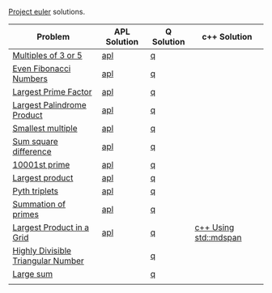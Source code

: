[Project euler](https://projecteuler.net/) solutions.

| Problem                                                                   | APL Solution           | Q Solution       | c++ Solution                          |
|---------------------------------------------------------------------------|------------------------|------------------|---------------------------------------|
| [Multiples of 3 or 5](https://projecteuler.net/problem=1)                 | [apl](problem1.dyalog) | [q](problem1.q)  |                                       |
| [Even Fibonacci Numbers](https://projecteuler.net/problem=2)              | [apl](problem2.dyalog) | [q](problem2.q)  |                                       |
| [Largest Prime Factor](https://projecteuler.net/problem=3)                | [apl](problem3.dyalog) | [q](problem3.q)  |                                       |
| [Largest Palindrome Product](https://projecteuler.net/problem=4)          | [apl](problem4.dyalog) | [q](problem4.q)  |                                       |
| [Smallest multiple](https://projecteuler.net/problem=5)                   | [apl](problem5.dyalog) | [q](problem5.q)  |                                       |
| [Sum square difference](https://projecteuler.net/problem=6)               | [apl](problem6.dyalog) | [q](problem6.q)  |                                       |
| [10001st prime](https://projecteuler.net/problem=7)                       | [apl](problem7.dyalog) | [q](problem7.q)  |                                       |
| [Largest product](https://projecteuler.net/problem=8)                     | [apl](problem8.dyalog) | [q](problem8.q)  |                                       |
| [Pyth triplets](https://projecteuler.net/problem=9)                       | [apl](problem9.dyalog) | [q](problem9.q)  |                                       |
| [Summation of primes](https://projecteuler.net/problem=10)                | [apl]()                | [q](problem10.q) |                                       |
| [Largest Product in a Grid](https://projecteuler.net/problem=11)          | [apl]()                | [q](problem11.q) | [c++ Using std::mdspan](problem11.cc) |
| [Highly Divisible Triangular Number](https://projecteuler.net/problem=12) |                        | [q](problem12.q) |                                       |
| [Large sum](https://projecteuler.net/problem=13)                          |                        | [q](problem13.q) |                                       |
|                                                                           |                        |                  |                                       |





